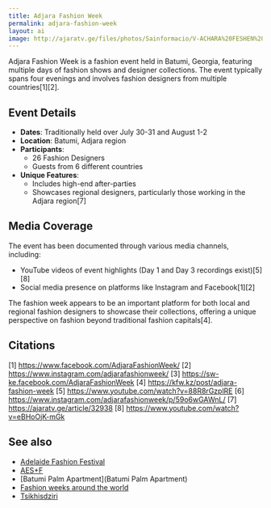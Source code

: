 ```yaml
---
title: Adjara Fashion Week
permalink: adjara-fashion-week
layout: ai
image: http://ajaratv.ge/files/photos/Sainformacio/V-ACHARA%20FESHEN%20VIKI%20%20CHRA%203.xmp.mpg_20170724_180654.690.jpg
---
```


Adjara Fashion Week is a fashion event held in Batumi, Georgia, featuring multiple days of fashion shows and designer collections. The event typically spans four evenings and involves fashion designers from multiple countries[1][2].

## Event Details

- **Dates**: Traditionally held over July 30-31 and August 1-2
- **Location**: Batumi, Adjara region
- **Participants**:
  - 26 Fashion Designers
  - Guests from 6 different countries
- **Unique Features**:
  - Includes high-end after-parties
  - Showcases regional designers, particularly those working in the Adjara region[7]

## Media Coverage

The event has been documented through various media channels, including:
- YouTube videos of event highlights (Day 1 and Day 3 recordings exist)[5][8]
- Social media presence on platforms like Instagram and Facebook[1][2]

The fashion week appears to be an important platform for both local and regional fashion designers to showcase their collections, offering a unique perspective on fashion beyond traditional fashion capitals[4].

## Citations

[1] https://www.facebook.com/AdjaraFashionWeek/
[2] https://www.instagram.com/adjarafashionweek/
[3] https://sw-ke.facebook.com/AdjaraFashionWeek
[4] https://kfw.kz/post/adjara-fashion-week
[5] https://www.youtube.com/watch?v=88R8rGzplRE
[6] https://www.instagram.com/adjarafashionweek/p/59o6wGAWnL/
[7] https://ajaratv.ge/article/32938
[8] https://www.youtube.com/watch?v=eBHoOjK-mGk

## See also

+ [Adelaide Fashion Festival](adelaide-fashion-festival)
+ [AES+F](aes+f)
+ [Batumi Palm Apartment](Batumi Palm Apartment)
+ [Fashion weeks around the world](fashion-weeks-around-the-world)
+ [Tsikhisdziri](Tsikhisdziri)
